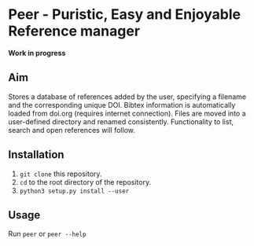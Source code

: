 
Peer - Puristic, Easy and Enjoyable Reference manager
=====================================================

**Work in progress**

Aim
---
Stores a database of references added by the user, specifying a filename and the corresponding unique DOI.
Bibtex information is automatically loaded from doi.org (requires internet connection).
Files are moved into a user-defined directory and renamed consistently.
Functionality to list, search and open references will follow.

Installation
------------

1. `git clone` this repository.
2. `cd` to the root directory of the repository.
3. `python3 setup.py install --user`

Usage
-----

Run `peer` or `peer --help`

